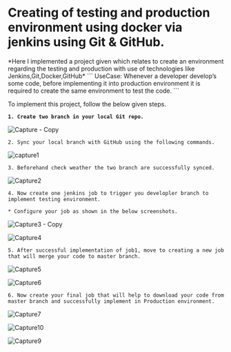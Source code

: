 <h1>Creating of testing and production environment using docker via jenkins using Git & GitHub.</h1>
*Here I implemented a project given which relates to create an environment regarding the testing and production with use of technologies like Jenkins,Git,Docker,GitHub*
```
UseCase: Whenever a developer  develop’s some  code, before implementing it into production environment it is required to create the same environment to test the code.
```

To implement this project, follow the below given steps.

**`1. Create two branch in your local Git repo.`**

![Capture - Copy](https://user-images.githubusercontent.com/60429108/81188538-0f8d2080-8fd3-11ea-82c5-e93f1d630758.PNG)

`2. Sync your local branch with GitHub using the following commands.`

![capture1](https://user-images.githubusercontent.com/60429108/81188714-4ebb7180-8fd3-11ea-9a1b-35a73a23afa9.PNG)

`3. Beforehand check weather the two branch are successfully synced.`

![Capture2](https://user-images.githubusercontent.com/60429108/81189793-a1495d80-8fd4-11ea-8a38-0ffb3d8550df.PNG)

`4. Now create one jenkins job to trigger you developler branch to implement testing environment.`

  `* Configure your job as shown in the below screenshots.`

![Capture3 - Copy](https://user-images.githubusercontent.com/60429108/81190232-2fbddf00-8fd5-11ea-9956-ea97e841af27.PNG)

![Capture4](https://user-images.githubusercontent.com/60429108/81190321-524ff800-8fd5-11ea-912c-ddd8a6351cac.PNG)

`5. After successful implementation of job1, move to creating a new job that will merge your code to master branch.`

![Capture5](https://user-images.githubusercontent.com/60429108/81190668-c4c0d800-8fd5-11ea-8b21-1a2aa8d41863.PNG)

![Capture6](https://user-images.githubusercontent.com/60429108/81190803-e7eb8780-8fd5-11ea-9a53-119c590cdca7.PNG)

`6. Now create your final job that will help to download your code from master branch and successfully implement in Production environment.`

![Capture7](https://user-images.githubusercontent.com/60429108/81191046-2ed97d00-8fd6-11ea-95fa-f5dc24eeb210.PNG)

![Capture10](https://user-images.githubusercontent.com/60429108/81191088-3d279900-8fd6-11ea-9c55-c9c37dcc3001.PNG)

![Capture9](https://user-images.githubusercontent.com/60429108/81191116-49135b00-8fd6-11ea-8620-5f15cdd56519.PNG)






